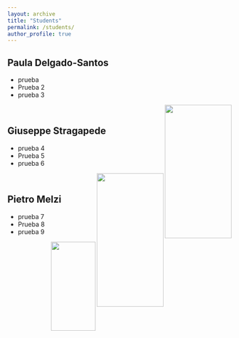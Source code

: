 ```yaml
---
layout: archive
title: "Students"
permalink: /students/
author_profile: true
---
```




Paula Delgado-Santos
-----

- prueba
- Prueba 2
- prueba 3

<a>
    <img src="https://rubentolosana.github.io/images/profileRT.JPG" align="right" height="300" width="150" target="_blank"/>
</a>

<br/>

Giuseppe Stragapede
-----

- prueba 4
- Prueba 5
- prueba 6

<a href="http://atvs.ii.uam.es/atvs/">
    <img src="https://rubentolosana.github.io/images/profileRT.JPG" align="right" height="300" width="150" target="_blank"/>
</a>
    
<br/>

Pietro Melzi
-----

- prueba 7
- Prueba 8
- prueba 9

<a href="http://atvs.ii.uam.es/atvs/">
    <img src="https://rubentolosana.github.io/images/profileRT.JPG" align="right" height="200" width="100" target="_blank"/>
</a>
    
<br/>
